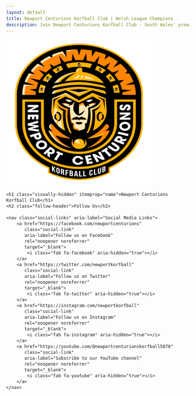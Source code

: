 ```yaml
---
layout: default
title: Newport Centurions Korfball Club | Welsh League Champions
description: Join Newport Centurions Korfball Club - South Wales' premier mixed-gender korfball team. Weekly training at John Frost School. Welsh League Champions 2022-2025.
---
```


<script type="application/ld+json">
{
  "@context": "https://schema.org",
  "@type": "SportsTeam",
  "name": "Newport Centurions Korfball Club",
  "description": "{{ site.description }}",
  "url": "{{ site.url }}",
  "logo": "{{ site.url }}/images/newport-centurions-korfball-club.webp",
  "sport": {
    "@type": "Sport",
    "name": "Korfball"
  },
  "location": {
    "@type": "Place",
    "name": "John Frost School",
    "address": {
      "@type": "PostalAddress",
      "addressLocality": "Newport",
      "addressRegion": "Wales",
      "addressCountry": "GB"
    }
  },
  "sameAs": [
    "https://facebook.com/newportcenturions",
    "https://twitter.com/newportkorfball",
    "https://instagram.com/newportkorfball",
    "https://youtube.com/@newportcenturionskorfball5878"
  ]
}
</script>

<main class="container" itemscope itemtype="https://schema.org/SportsTeam">
    <picture>
        <source srcset="images/newport-centurions-korfball-club.webp" type="image/webp">
        <img
            src="images/newport-centurions-korfball-club.png"
            alt="Newport Centurions Korfball Club - Welsh League Champions"
            class="logo"
            width="400"
            height="400"
            loading="eager"
            fetchpriority="high"
            itemprop="logo"
        >
    </picture>

    <h1 class="visually-hidden" itemprop="name">Newport Centurions Korfball Club</h1>
    <h2 class="follow-header">Follow Us</h2>

    <nav class="social-links" aria-label="Social Media Links">
        <a href="https://facebook.com/newportcenturions"
           class="social-link"
           aria-label="Follow us on Facebook"
           rel="noopener noreferrer"
           target="_blank">
            <i class="fab fa-facebook" aria-hidden="true"></i>
        </a>
        <a href="https://twitter.com/newportkorfball"
           class="social-link"
           aria-label="Follow us on Twitter"
           rel="noopener noreferrer"
           target="_blank">
            <i class="fab fa-twitter" aria-hidden="true"></i>
        </a>
        <a href="https://instagram.com/newportkorfball"
           class="social-link"
           aria-label="Follow us on Instagram"
           rel="noopener noreferrer"
           target="_blank">
            <i class="fab fa-instagram" aria-hidden="true"></i>
        </a>
        <a href="https://youtube.com/@newportcenturionskorfball5878"
           class="social-link"
           aria-label="Subscribe to our YouTube channel"
           rel="noopener noreferrer"
           target="_blank">
            <i class="fab fa-youtube" aria-hidden="true"></i>
        </a>
    </nav>
</main>